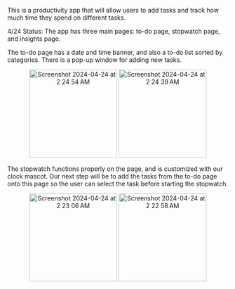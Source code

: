 This is a productivity app that will allow users to add tasks and track how much time they spend on different tasks.

4/24 Status:
The app has three main pages: to-do page, stopwatch page, and insights page.

The to-do page has a date and time banner, and also a to-do list sorted by categories. There is a pop-up window for adding new tasks.
<p align = "center">
  <img width="200" alt="Screenshot 2024-04-24 at 2 24 54 AM" src="https://github.com/joooanneliu/ait-app/assets/63427747/40c73020-854f-48f3-b1c7-5868c4f2d97d">
  <img width="200" alt="Screenshot 2024-04-24 at 2 24 39 AM" src="https://github.com/joooanneliu/ait-app/assets/63427747/41a262d7-116f-4320-b142-49db1c3585ec">
</p>

The stopwatch functions properly on the page, and is customized with our clock mascot. Our next step will be to add the tasks from the to-do page onto this page so the user 
can select the task before starting the stopwatch.

<p align = "center">
  <img width="200" alt="Screenshot 2024-04-24 at 2 23 06 AM" src="https://github.com/joooanneliu/ait-app/assets/63427747/21d099e6-16e7-4078-96ac-3e01ecea5407">
  <img width="200" alt="Screenshot 2024-04-24 at 2 22 58 AM" src="https://github.com/joooanneliu/ait-app/assets/63427747/e4c224df-c19b-4033-8de4-7e9a09fbce6d">
</p>

